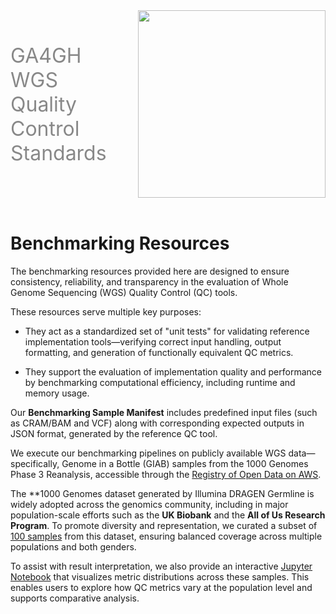 <div class="title container" style="display: flex; align-items: center; gap: 50px;">
  <h1 style="font-size: 2rem; font-weight: normal; color: #888888; margin: 0;">GA4GH WGS Quality Control Standards</h1>
  <img src="https://www.ga4gh.org/wp-content/themes/ga4gh/dist/assets/svg/logos/logo-full-color.svg" class="title" width="300">
</div>
<br>

# Benchmarking Resources

The benchmarking resources provided here are designed to ensure consistency, reliability, and transparency in the evaluation of Whole Genome Sequencing (WGS) Quality Control (QC) tools.

These resources serve multiple key purposes:

- They act as a standardized set of "unit tests" for validating reference implementation tools—verifying correct input handling, output formatting, and generation of functionally equivalent QC metrics.

- They support the evaluation of implementation quality and performance by benchmarking computational efficiency, including runtime and memory usage.

Our **Benchmarking Sample Manifest** includes predefined input files (such as CRAM/BAM and VCF) along with corresponding expected outputs in JSON format, generated by the reference QC tool.

We execute our benchmarking pipelines on publicly available WGS data—specifically, Genome in a Bottle (GIAB) samples from the 1000 Genomes Phase 3 Reanalysis, accessible through the [Registry of Open Data on AWS](https://registry.opendata.aws/ilmn-dragen-1kgp/).

The **1000 Genomes dataset generated by Illumina DRAGEN Germline is widely adopted across the genomics community, including in major population-scale efforts such as the **UK Biobank** and the **All of Us Research Program**. To promote diversity and representation, we curated a subset of [100 samples](https://github.com/ga4gh/quality-control-wgs/blob/main/benchmark_resources/n.100-1kg-sample-info-igsr.csv) from this dataset, ensuring balanced coverage across multiple populations and both genders.

To assist with result interpretation, we also provide an interactive [Jupyter Notebook](https://github.com/ga4gh/quality-control-wgs/blob/main/benchmark_resources/stats/Metrics_distribution.ipynb) that visualizes metric distributions across these samples. This enables users to explore how QC metrics vary at the population level and supports comparative analysis.
